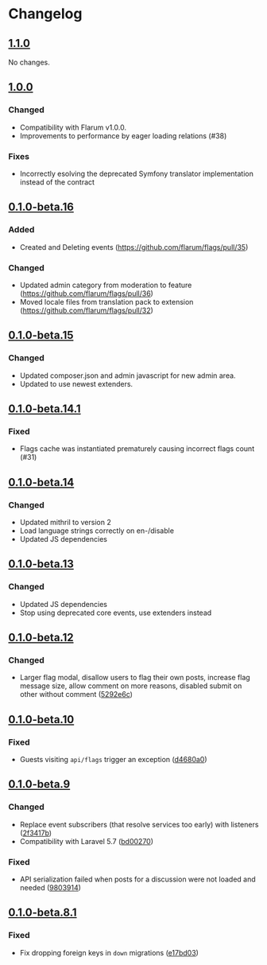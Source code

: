 # Changelog

## [1.1.0](https://github.com/flarum/flags/compare/v1.0.0...v1.1.0)

No changes.

## [1.0.0](https://github.com/flarum/flags/compare/v0.1.0-beta.16...v1.0.0)

### Changed
- Compatibility with Flarum v1.0.0.
- Improvements to performance by eager loading relations (#38)

### Fixes
- Incorrectly esolving the deprecated Symfony translator implementation instead of the contract 

## [0.1.0-beta.16](https://github.com/flarum/flags/compare/v0.1.0-beta.15...v0.1.0-beta.16)

### Added
- Created and Deleting events (https://github.com/flarum/flags/pull/35)

### Changed
- Updated admin category from moderation to feature (https://github.com/flarum/flags/pull/36)
- Moved locale files from translation pack to extension (https://github.com/flarum/flags/pull/32)

## [0.1.0-beta.15](https://github.com/flarum/flags/compare/v0.1.0-beta.14.1...v0.1.0-beta.15)

### Changed
- Updated composer.json and admin javascript for new admin area.
- Updated to use newest extenders.

## [0.1.0-beta.14.1](https://github.com/flarum/flags/compare/v0.1.0-beta.14...v0.1.0-beta.14.1)

### Fixed
- Flags cache was instantiated prematurely causing incorrect flags count (#31)

## [0.1.0-beta.14](https://github.com/flarum/flags/compare/v0.1.0-beta.13...v0.1.0-beta.14)

### Changed
- Updated mithril to version 2
- Load language strings correctly on en-/disable
- Updated JS dependencies

## [0.1.0-beta.13](https://github.com/flarum/flags/compare/v0.1.0-beta.12...v0.1.0-beta.13)

### Changed
- Updated JS dependencies
- Stop using deprecated core events, use extenders instead

## [0.1.0-beta.12](https://github.com/flarum/flags/compare/v0.1.0-beta.10...v0.1.0-beta.12)

### Changed

- Larger flag modal, disallow users to flag their own posts, increase flag message size, 
allow comment on more reasons, disabled submit on other without comment ([5292e6c](https://github.com/flarum/flags/commit/5292e6cf8a3d4610171f44a6feebb7b31794dd11))

## [0.1.0-beta.10](https://github.com/flarum/flags/compare/v0.1.0-beta.9...v0.1.0-beta.10)

### Fixed
- Guests visiting `api/flags` trigger an exception ([d4680a0](https://github.com/flarum/flags/pull/19/commits/d4680a041afdb286ac85865e5b1f51345a6f9384))

## [0.1.0-beta.9](https://github.com/flarum/flags/compare/v0.1.0-beta.8.1...v0.1.0-beta.9)

### Changed
- Replace event subscribers (that resolve services too early) with listeners ([2f3417b](https://github.com/flarum/flags/commit/2f3417b863793b918d64c51bcdd65a77e05ffdb9))
- Compatibility with Laravel 5.7 ([bd00270](https://github.com/flarum/flags/commit/bd002708c57b5297b1796233d04d18876523ae49))

### Fixed
- API serialization failed when posts for a discussion were not loaded and needed ([9803914](https://github.com/flarum/flags/commit/98039144984eab4e43be7316ecc29fc56959b2c3))

## [0.1.0-beta.8.1](https://github.com/flarum/flags/compare/v0.1.0-beta.8...v0.1.0-beta.8.1)

### Fixed
- Fix dropping foreign keys in `down` migrations ([e17bd03](https://github.com/flarum/flags/commit/e17bd037b011aac6ef3e38a44ab859a25cd1f763))
